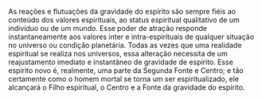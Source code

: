 ﻿As reações e flutuações da gravidade do espírito são sempre fiéis ao conteúdo dos valores espirituais, ao status espiritual qualitativo de um indivíduo ou de um mundo. Esse poder de atração responde instantaneamente aos valores inter e intra-espirituais de qualquer situação no universo ou condição planetária. Todas as vezes que uma realidade espiritual se realiza nos universos, essa alteração necessita de um reajustamento imediato e instantâneo de gravidade de espírito. Esse espírito novo é, realmente, uma parte da Segunda Fonte e Centro; e tão certamente como o homem mortal se torna um ser espiritualizado, ele alcançará o Filho espiritual, o Centro e a Fonte da gravidade do espírito.